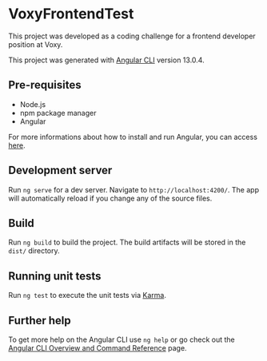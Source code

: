 # VoxyFrontendTest

This project was developed as a coding challenge for a frontend developer position at Voxy.

This project was generated with [Angular CLI](https://github.com/angular/angular-cli) version 13.0.4.

## Pre-requisites

* Node.js
* npm package manager
* Angular

For more informations about how to install and run Angular, you can access [here](https://angular.io/guide/setup-local#install-the-angular-cli).

## Development server

Run `ng serve` for a dev server. Navigate to `http://localhost:4200/`. The app will automatically reload if you change any of the source files.

## Build

Run `ng build` to build the project. The build artifacts will be stored in the `dist/` directory.

## Running unit tests

Run `ng test` to execute the unit tests via [Karma](https://karma-runner.github.io).

## Further help

To get more help on the Angular CLI use `ng help` or go check out the [Angular CLI Overview and Command Reference](https://angular.io/cli) page.
